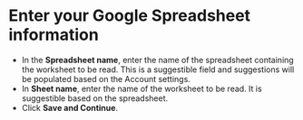 # Enter your Google Spreadsheet information

* In the **Spreadsheet name**, enter the name of the spreadsheet containing the worksheet to be read. This is a suggestible field and suggestions will be populated based on the Account settings.
* In **Sheet name**, enter the name of the worksheet to be read. It is suggestible based on the spreadsheet.
* Click **Save and Continue**.
